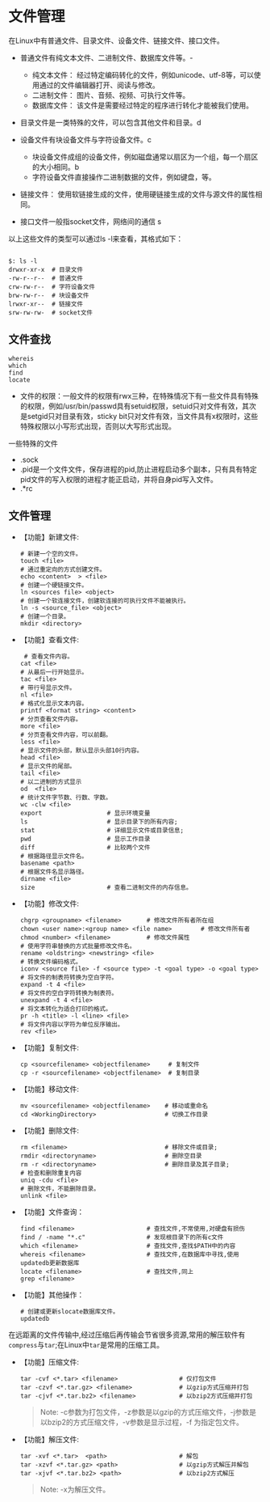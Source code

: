 # 文件管理

在Linux中有普通文件、目录文件、设备文件、链接文件、接口文件。

* 普通文件有纯文本文件、二进制文件、数据库文件等。-

    * 纯文本文件： 经过特定编码转化的文件，例如unicode、utf-8等，可以使用通过的文件编辑器打开、阅读与修改。
    * 二进制文件： 图片、音频、视频、可执行文件等。
    * 数据库文件： 该文件是需要经过特定的程序进行转化才能被我们使用。

* 目录文件是一类特殊的文件，可以包含其他文件和目录。d

* 设备文件有块设备文件与字符设备文件。c

    * 块设备文件成组的设备文件，例如磁盘通常以扇区为一个组，每一个扇区的大小相同。b
    * 字符设备文件直接操作二进制数据的文件，例如键盘，等。

* 链接文件： 使用软链接生成的文件，使用硬链接生成的文件与源文件的属性相同。

* 接口文件一般指socket文件，网络间的通信 s



以上这些文件的类型可以通过ls -l来查看，其格式如下：

```shell

$: ls -l
drwxr-xr-x  # 目录文件
-rw-r--r--  # 普通文件
crw-rw-r--  # 字符设备文件
brw-rw-r--  # 块设备文件
lrwxr-xr--  # 链接文件
srw-rw-rw-  # socket文件

```

## 文件查找

```shell
whereis
which
find
locate
```


* 文件的权限：一般文件的权限有rwx三种，在特殊情况下有一些文件具有特殊的权限，例如/usr/bin/passwd具有setuid权限，setuid只对文件有效，其次是setgid只对目录有效，sticky bit只对文件有效，当文件具有x权限时，这些特殊权限以小写形式出现，否则以大写形式出现。


一些特殊的文件

* .sock
* .pid是一个文件文件，保存进程的pid,防止进程启动多个副本，只有具有特定pid文件的写入权限的进程才能正启动，并将自身pid写入文件。
* .\*rc




## 文件管理

* 【功能】新建文件:

  ```shell
  # 新建一个空的文件。
  touch <file>
  # 通过重定向的方式创建文件。
  echo <content>  > <file>
  # 创建一个硬链接文件。
  ln <sources file> <object>
  # 创建一个软连接文件，创建软连接的可执行文件不能被执行。
  ln -s <source_file> <object>
  # 创建一个目录。
  mkdir <directory>
  ```

* 【功能】查看文件:

  ```shell
   # 查看文件内容。
  cat <file>
  # 从最后一行开始显示。
  tac <file>
  # 带行号显示文件。
  nl <file>
  # 格式化显示文本内容。
  printf <format string> <content>
  # 分页查看文件内容。
  more <file>
  # 分页查看文件内容，可以前翻。
  less <file>
  # 显示文件的头部，默认显示头部10行内容。
  head <file>
  # 显示文件的尾部。
  tail <file>
  # 以二进制的方式显示
  od  <file>
  # 统计文件字节数、行数、字数。
  wc -clw <file>
  export                  # 显示环境变量
  ls                      # 显示目录下的所有内容;
  stat                    # 详细显示文件或目录信息;
  pwd                     # 显示工作目录
  diff                    # 比较两个文件
  # 根据路径显示文件名。
  basename <path>
  # 根据文件名显示路径。
  dirname <file>
  size                    # 查看二进制文件的内存信息。
  ```

* 【功能】修改文件:

  ```shell
  chgrp <groupname> <filename>       # 修改文件所有者所在组
  chown <user name>:<group name> <file name>        # 修改文件所有者
  chmod <number> <filename>          # 修改文件属性
  # 使用字符串替换的方式批量修改文件名。
  rename <oldstring> <newstring> <file>
  # 转换文件编码格式。
  iconv <source file> -f <source type> -t <goal type> -o <goal type>
  # 将文件的制表符转换为空白字符。
  expand -t 4 <file>
  # 将文件的空白字符转换为制表符。
  unexpand -t 4 <file>
  # 将文本转化为适合打印的格式。
  pr -h <title> -l <line> <file>
  # 将文件内容以字符为单位反序输出。
  rev <file>
  ```

* 【功能】复制文件:

  ```shell
  cp <sourcefilename> <objectfilename>     # 复制文件
  cp -r <sourcefilename> <objectfilename>  # 复制目录
  ```

* 【功能】移动文件:

  ```shell
  mv <sourcefilename> <objectfilename>    # 移动或重命名
  cd <WorkingDirectory>                   # 切换工作目录
  ```

* 【功能】删除文件:

  ```shell
  rm <filename>                           # 移除文件或目录;
  rmdir <directoryname>                   # 删除空目录
  rm -r <directoryname>                   # 删除目录及其子目录;
  # 检查和删除重复内容
  uniq -cdu <file>
  # 删除文件，不能删除目录。
  unlink <file>
  ```

* 【功能】文件查询：

  ```shell
  find <filename>                    # 查找文件,不常使用,对硬盘有损伤
  find / -name "*.c"                 # 发现根目录下的所有c文件
  which <filename>                   # 查找文件,查找$PATH中的内容
  whereis <filename>                 # 查找文件,在数据库中寻找,使用updatedb更新数据库
  locate <filename>                  # 查找文件,同上
  grep <filename>
  ```

* 【功能】其他操作：

  ```shell
  # 创建或更新slocate数据库文件。
  updatedb
  ```

在远距离的文件传输中,经过压缩后再传输会节省很多资源,常用的解压软件有`compress`与`tar`;在Linux中`tar`是常用的压缩工具。

* 【功能】压缩文件:

  ```shell
  tar -cvf <*.tar> <filename>                 # 仅打包文件
  tar -czvf <*.tar.gz> <filename>             # 以gzip方式压缩并打包
  tar -cjvf <*.tar.bz2> <filename>            # 以bzip2方式压缩并打包
  ```

  > Note: -c参数为打包文件，-z参数是以gzip的方式压缩文件，-j参数是以bzip2的方式压缩文件，-v参数是显示过程，-f <package name>为指定包文件。

* 【功能】解压文件:

  ```shell
  tar -xvf <*.tar>  <path>                    # 解包
  tar -xzvf <*.tar.gz> <path>                 # 以gzip方式解压并解包
  tar -xjvf <*.tar.bz2> <path>                # 以bzip2方式解压
  ```

  > Note: -x为解压文件。
  
